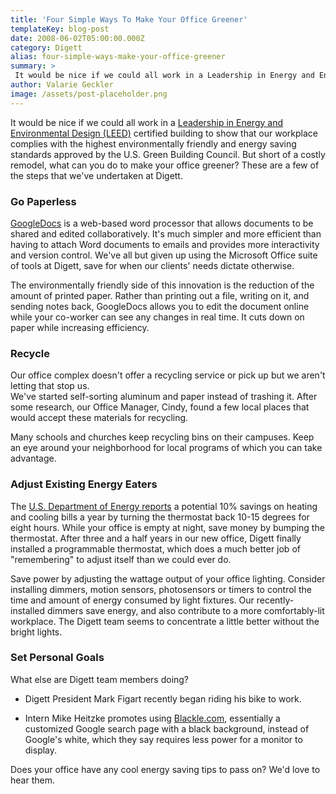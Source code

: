```yaml
---
title: 'Four Simple Ways To Make Your Office Greener'
templateKey: blog-post
date: 2008-06-02T05:00:00.000Z
category: Digett
alias: four-simple-ways-make-your-office-greener
summary: > 
 It would be nice if we could all work in a Leadership in Energy and Environmental Design (LEED) certified building to show that our workplace complies with the highest environmentally friendly and energy saving standards approved by the U.S. Green Building Council.
author: Valarie Geckler
image: /assets/post-placeholder.png
---
```


It would be nice if we could all work in a [Leadership in Energy and Environmental Design (LEED)](http://www.usgbc.org/DisplayPage.aspx?CategoryID=19) certified building to show that our workplace complies with the highest environmentally friendly and energy saving standards approved by the U.S. Green Building Council. But short of a costly remodel, what can you do to make your office greener? These are a few of the steps that we've undertaken at Digett.

### Go Paperless

[GoogleDocs](http://docs.google.com/?pli=1) is a web-based word processor that allows documents to be shared and edited collaboratively. It's much simpler and more efficient than having to attach Word documents to emails and provides more interactivity and version control. We've all but given up using the Microsoft Office suite of tools at Digett, save for when our clients' needs dictate otherwise.

The environmentally friendly side of this innovation is the reduction of the amount of printed paper. Rather than printing out a file, writing on it, and sending notes back, GoogleDocs allows you to edit the document online while your co-worker can see any changes in real time. It cuts down on paper while increasing efficiency.

### Recycle

Our office complex doesn't offer a recycling service or pick up but we aren't letting that stop us.  
We've started self-sorting aluminum and paper instead of trashing it. After some research, our Office Manager, Cindy, found a few local places that would accept these materials for recycling.

Many schools and churches keep recycling bins on their campuses. Keep an eye around your neighborhood for local programs of which you can take advantage.

### Adjust Existing Energy Eaters

The [U.S. Department of Energy reports](http://apps1.eere.energy.gov/consumer/your_home/space_heating_cooling/index.cfm/mytopic=12720) a potential 10% savings on heating and cooling bills a year by turning the thermostat back 10-15 degrees for eight hours. While your office is empty at night, save money by bumping the thermostat. After three and a half years in our new office, Digett finally installed a programmable thermostat, which does a much better job of "remembering" to adjust itself than we could ever do.

Save power by adjusting the wattage output of your office lighting. Consider installing dimmers, motion sensors, photosensors or timers to control the time and amount of energy consumed by light fixtures. Our recently-installed dimmers save energy, and also contribute to a more comfortably-lit workplace. The Digett team seems to concentrate a little better without the bright lights.

### Set Personal Goals

What else are Digett team members doing?

*   Digett President Mark Figart recently began riding his bike to work. 
    
*   Intern Mike Heitzke promotes using [Blackle.com](http://blackle.com/), essentially a customized Google search page with a black background, instead of Google's white, which they say requires less power for a monitor to display.
    

Does your office have any cool energy saving tips to pass on? We'd love to hear them.